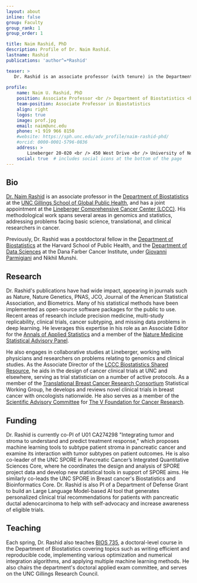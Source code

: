 ```yaml
---
layout: about
inline: false
group: Faculty
group_rank: 1
group_order: 1

title: Naim Rashid, PhD
description: Profile of Dr. Naim Rashid.
lastname: Rashid
publications: 'author^=*Rashid'

teaser: >
   Dr. Rashid is an associate professor (with tenure) in the Department of Biostatistics at the UNC Gillings School of Global Public Health, and has a joint appointment at the Lineberger Comprehensive Cancer Center (LCCC). He currently serves as the Associate Director of the Lineberger Biostatistics Shared Resource, and co-directs the Biostatistics Cores of the UNC Pancreatic and Breast Cancer SPOREs.
   
profile:
    name: Naim U. Rashid, PhD
    position: Associate Professor <br /> Department of Biostatistics <br /> Gillings School of Global Public Health, <br /> Lineberger Comprehensive Cancer Center
    team-position: Associate Professor in Biostatistics
    align: right 
    logos: true
    image: prof.jpg
    email: naim@unc.edu
    phone: +1 919 966 8150
    #website: https://sph.unc.edu/adv_profile/naim-rashid-phd/
    #orcid: 0000-0001-5796-0836
    address: >
        Lineberger 20-020 <br /> 450 West Drive <br /> University of North Carolina at Chapel Hill <br />Chapel Hill, NC, 27599
    social: true  # includes social icons at the bottom of the page        
---
```


## Bio

[Dr. Naim Rashid](https://naimurashid.github.io/assets/pdf/Naim.Rashid.cv.pdf) is an associate professor in the [Department of Biostatistics](https://sph.unc.edu/bios/biostatistics/) at the [UNC Gillings School of Global Public Health](https://sph.unc.edu/), and has a joint appointment at the [Lineberger Comprehensive Cancer Center (LCCC)](https://unclineberger.org/). His methodological work spans several areas in genomics and statistics, addressing problems facing basic science, translational, and clinical researchers in cancer. 

Previously, Dr. Rashid was a postdoctoral fellow in the [Department of Biostatistics](https://www.hsph.harvard.edu/biostatistics/) at the Harvard School of Public Health, and the [Department of Data Sciences](https://ds.dfci.harvard.edu/) at the Dana Farber Cancer Institute, under [Giovanni Parmigiani](https://scholar.harvard.edu/parmigiani/home) and Nikhil Munshi.  

## Research

Dr. Rashid's publications have had wide impact, appearing in journals such as Nature, Nature Genetics, PNAS, JCO, Journal of the American Statistical Association, and Biometrics. Many of his statistical methods have been implemented as open-source software packages for the public to use.  Recent areas of research include precision medicine, multi-study replicability, clinical trials, cancer subtyping, and missing data problems in deep learning. He leverages this expertise in his role as an Associate Editor for the [Annals of Applied Statistics](https://imstat.org/journals-and-publications/annals-of-applied-statistics/) and a member of the [Nature Medicine Statistical Advisory Panel](https://www.nature.com/nm/statistics-advisory-panel).  

He also engages in collaborative studies at Lineberger, working with physicians and researchers on problems relating to genomics and clinical studies. As the Associate Director of the [LCCC Biostatistics Shared Resource](https://unclineberger.org/biostats/), he aids in the design of cancer clinical trials at UNC and elsewhere, serving as trial statistician on a number of active protocols. As a member of the [Translational Breast Cancer Research Consortium](https://tbcrc.org/about) Statistical Working Group, he develops and reviews novel clinical trials in breast cancer with oncologists nationwide.  He also serves as a member of the [Scientific Advisory Committee](https://www.v.org/team/scientific-advisory-committee/) for [The V Foundation for Cancer Research](https://www.v.org/).  

## Funding

Dr. Rashid is currently co-PI of U01 CA274298 "Integrating tumor and stroma to understand and predict treatment response," which proposes machine learning tools to subtype patient stroma in pancreatic cancer and examine its interaction with tumor subtypes on patient outcomes. He is also co-leader of the UNC SPORE in Pancreatic Cancer’s Integrated Quantitative Sciences Core, where he coordinates the design and analysis of SPORE project data and develop new statistical tools in support of SPORE aims.  He similarly co-leads the UNC SPORE in Breast cancer's Biostatistics and Bioinformatics Core.  Dr. Rashid is also PI of a Department of Defense Grant to build an Large Language Model-based AI tool that generates personalized clinical trial recommendations for patients with pancreatic ductal adenocarcinoma to help with self-advocacy and increase awareness of eligible trials. 

## Teaching

Each spring, Dr. Rashid also teaches [BIOS 735](https://biodatascience.github.io/statcomp/), a doctoral-level course in the Department of Biostatistics covering topics such as writing efficient and reproducible code, implementing various optimization and numerical integration algorithms, and applying multiple machine learning methods.  He also chairs the department's doctoral applied exam committee, and serves on the UNC Gillings Research Council. 



